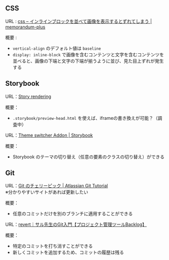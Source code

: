 ## CSS
URL : [css – インラインブロックを並べて画像を表示するとずれてしまう | memorandum-plus](http://memorandum-plus.com/2018/04/04/css-%E3%82%A4%E3%83%B3%E3%83%A9%E3%82%A4%E3%83%B3%E3%83%96%E3%83%AD%E3%83%83%E3%82%AF%E3%82%92%E4%B8%A6%E3%81%B9%E3%81%A6%E7%94%BB%E5%83%8F%E3%82%92%E8%A1%A8%E7%A4%BA%E3%81%99%E3%82%8B%E3%81%A8/)

概要 : 
- `vertical-align` のデフォルト値は `baseline`
- `display: inline-block` で画像を含むコンテンツと文字を含むコンテンツを並べると、画像の下端と文字の下端が揃うように並び、見た目上ずれが発生する

## Storybook
URL：[Story rendering](https://storybook.js.org/docs/react/configure/story-rendering#adding-to-head/)

概要：
- `.storybook/preview-head.html` を使えば、iframeの書き換えが可能？（調査中）

URL：[Theme switcher Addon | Storybook](https://storybook.js.org/addons/storybook-addon-themes)

概要：
- Storybook のテーマの切り替え（任意の要素のクラスの切り替え）ができる

## Git
URL：[Git のチェリーピック | Atlassian Git Tutorial](https://www.atlassian.com/ja/git/tutorials/cherry-pick)  
※分かりやすいサイトがあれば更新したい

概要：

- 任意のコミットだけを別のブランチに適用することができる

URL：[revert｜サル先生のGit入門【プロジェクト管理ツールBacklog】](https://backlog.com/ja/git-tutorial/stepup/29/)

概要：

- 特定のコミットを打ち消すことができる
- 新しくコミットを追加するため、コミットの履歴は残る

